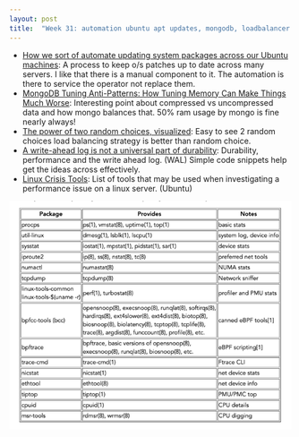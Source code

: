 ```yaml
---
layout: post
title:  "Week 31: automation ubuntu apt updates, mongodb, loadbalancer choice, wal database"
---
```


* [How we sort of automate updating system packages across our Ubuntu machines](https://utcc.utoronto.ca/~cks/space/blog/linux/UbuntuOurUpdateSystem): A process to keep o/s patches up to date across many servers. I like that there is a manual component to it. The automation is there to service the operator not replace them.
* [MongoDB Tuning Anti-Patterns: How Tuning Memory Can Make Things Much Worse](https://www.percona.com/blog/mongodb-tuning-anti-patterns-how-tuning-memory-can-make-things-much-worse/): Interesting point about compressed vs uncompressed data and how mongo balances that. 50% ram usage by mongo is fine nearly always!
* [The power of two random choices, visualized](https://simonwillison.net/2024/Feb/6/the-power-of-two-random-choices-visualized/): Easy to see 2 random choices load balancing strategy is better than random choice.
* [A write-ahead log is not a universal part of durability](https://notes.eatonphil.com/2024-07-01-a-write-ahead-log-is-not-a-universal-part-of-durability.html): Durability, performance and the write ahead log. (WAL) Simple code snippets help get the ideas across effectively.
* [Linux Crisis Tools](https://www.brendangregg.com/blog//2024-03-24/linux-crisis-tools.html): List of tools that may be used when investigating a performance issue on a linux server. (Ubuntu)

![img.png](/assets/2024/linux_perf_tools.png)